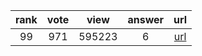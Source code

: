 
| rank | vote | view | answer | url |
|:-:|:-:|:-:|:-:|:-:|
|99|971|595223|6| [url](http://stackoverflow.com/questions/1549801/what-are-the-differences-between-type-and-isinstance) |
